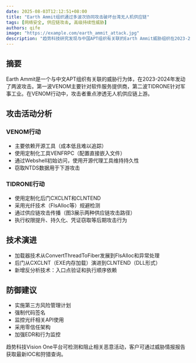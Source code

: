 ```yaml
---
date: 2025-08-03T12:12:51+08:00
title: "Earth Ammit组织通过多波次协同攻击破坏台湾无人机供应链"
tags: [网络安全, 供应链攻击, 高级持续性威胁]
authors: qife
image: "https://example.com/earth_ammit_attack.jpg"
description: "趋势科技研究发现与中国APT组织有关联的Earth Ammit威胁组织在2023-2024年发动VENOM和TIDRONE两波攻击，针对台湾军事和无人机供应链，使用开源工具和定制化恶意软件进行网络间谍活动。"
---
```


## 摘要

Earth Ammit是一个与中文APT组织有关联的威胁行为体，在2023-2024年发动了两波攻击。第一波VENOM主要针对软件服务提供商，第二波TIDRONE针对军事工业。在VENOM行动中，攻击者重点渗透无人机供应链上游。

## 攻击活动分析

### VENOM行动
- 主要依赖开源工具（成本低且难以追踪）
- 使用定制化工具VENFRPC（配置直接嵌入文件）
- 通过Webshell初始访问，使用开源代理工具维持持久性
- 窃取NTDS数据用于下游攻击

### TIDRONE行动
- 使用定制化后门CXCLNT和CLNTEND
- 采用光纤技术（FlsAlloc等）规避检测
- 通过供应链攻击传播（图3展示两种供应链攻击路径）
- 执行权限提升、持久化、凭证窃取等后期攻击行为

## 技术演进
- 加载器技术从ConvertThreadToFiber发展到FlsAlloc和异常处理
- 后门从CXCLNT（EXE内存加载）演进到CLNTEND（DLL形式）
- 新增反分析技术：入口点验证和执行顺序依赖

## 防御建议
- 实施第三方风险管理计划
- 强制代码签名
- 监控光纤相关API使用
- 采用零信任架构
- 加强EDR和行为监控

趋势科技Vision One平台可检测和阻止相关恶意活动，客户可通过威胁情报报告获取最新IOC和狩猎查询。

